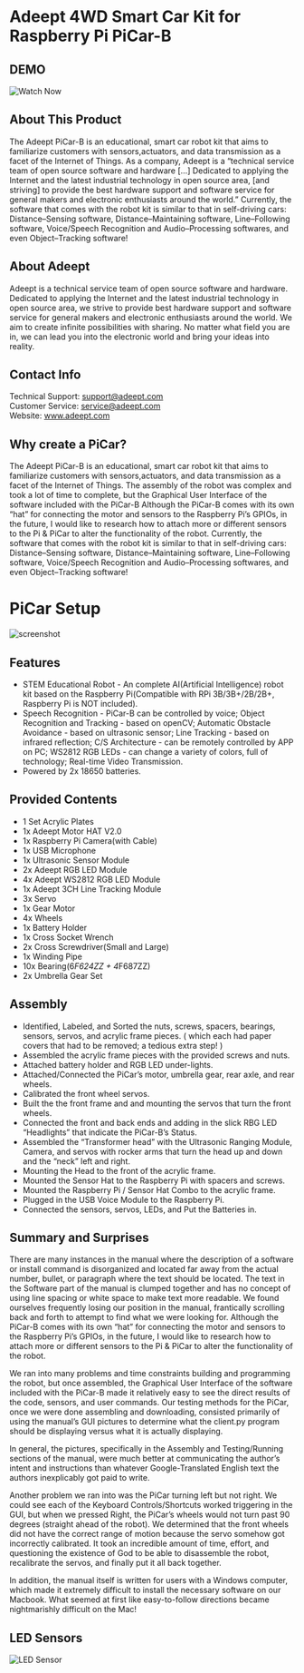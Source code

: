 # Adeept 4WD Smart Car Kit for Raspberry Pi PiCar-B
## DEMO
![Watch Now](https://youtu.be/v5dI3-PlVII)

## About This Product

The Adeept PiCar-B is an educational, smart car robot kit that aims to familiarize customers with sensors,actuators, and data transmission as a facet of the Internet of Things. As a company, Adeept is a “technical service team of open source software and hardware […] Dedicated to applying the Internet and the latest industrial technology in open source area, [and striving] to provide the best hardware support and software service for general makers and electronic enthusiasts around the world.” Currently, the software that comes with the robot kit is similar to that in self-driving cars: Distance–Sensing software, Distance–Maintaining software, Line–Following software, Voice/Speech Recognition and Audio–Processing softwares, and even Object–Tracking software!

## About Adeept

Adeept is a technical service team of open source software and hardware. Dedicated to applying the Internet and the latest industrial technology in open source area, we strive to provide best hardware support and software service for general makers and electronic enthusiasts around the world. We aim to create infinite possibilities with sharing. No matter what field you are in, we can lead you into the electronic world and bring your ideas into reality.

## Contact Info
 Technical Support:  support@adeept.com<br/>
 Customer Service:   service@adeept.com<br/>
 Website:            www.adeept.com<br/>
## Why create a PiCar?
The Adeept PiCar-B is an educational, smart car robot kit that aims to familiarize customers with sensors,actuators, and data transmission as a facet of the Internet of Things. The assembly of the robot was complex and took a lot of time to complete, but the Graphical User Interface of the software included with the PiCar-B Although the PiCar-B comes with its own “hat” for connecting the motor and sensors to the Raspberry Pi’s GPIOs, in the future, I would like to research how to attach more or different sensors to the Pi & PiCar to alter the functionality of the robot. Currently, the software that comes with the robot kit is similar to that in self-driving cars: Distance–Sensing software, Distance–Maintaining software, Line–Following software, Voice/Speech Recognition and Audio–Processing softwares, and even Object–Tracking software!

# PiCar Setup
![screenshot](https://s3.ap-northeast-2.amazonaws.com/storage-u-additor.io/5c9376ce6e1c51000f3498cf/image/0x0/gJQx9mV3pxfQHJGFpGShaEhPS514WkqszBDfPZfG) 
## Features
- STEM Educational Robot - An complete AI(Artificial Intelligence) robot kit based on the Raspberry Pi(Compatible with RPi 3B/3B+/2B/2B+, Raspberry Pi is NOT included).
- Speech Recognition - PiCar-B can be controlled by voice; Object Recognition and Tracking - based on openCV; Automatic Obstacle Avoidance - based on ultrasonic sensor; Line Tracking - based on infrared reflection; C/S Architecture - can be remotely controlled by APP on PC; WS2812 RGB LEDs - can change a variety of colors, full of technology; Real-time Video Transmission.
- Powered by 2x 18650 batteries.

## Provided Contents
- 1 Set Acrylic Plates
- 1x Adeept Motor HAT V2.0
- 1x Raspberry Pi Camera(with Cable)
- 1x USB Microphone
- 1x Ultrasonic Sensor Module
- 2x Adeept RGB LED Module
- 4x Adeept WS2812 RGB LED Module
- 1x Adeept 3CH Line Tracking Module
- 3x Servo
- 1x Gear Motor
- 4x Wheels
- 1x Battery Holder
- 1x Cross Socket Wrench
- 2x Cross Screwdriver(Small and Large)
- 1x Winding Pipe
- 10x Bearing(6*F624ZZ + 4*F687ZZ)
- 2x Umbrella Gear Set

## Assembly
- Identified, Labeled, and Sorted the nuts, screws, spacers, bearings, sensors, servos, and acrylic frame pieces. ( which each had paper covers that had to be removed; a tedious extra step! ) 
- Assembled the acrylic frame pieces with the provided screws and nuts. 
- Attached battery holder and RGB LED under-lights. 
- Attached/Connected the PiCar’s motor, umbrella gear, rear axle, and rear wheels. 
- Calibrated the front wheel servos.
- Built the the front frame and and mounting the servos that turn the front wheels.
- Connected the front and back ends and adding in the slick RBG LED “Headlights” that indicate the PiCar-B’s Status.
- Assembled the “Transformer head” with the Ultrasonic Ranging Module, Camera, and servos with rocker arms that turn the head up and down and the “neck” left and right. 
- Mounting the Head to the front of the acrylic frame. 
- Mounted the Sensor Hat to the Raspberry Pi with spacers and screws.
- Mounted the Raspberry Pi / Sensor Hat Combo to the acrylic frame.
- Plugged in the USB Voice Module to the Raspberry Pi.
- Connected the sensors, servos, LEDs, and Put the Batteries in. 

## Summary and Surprises
There are many instances in the manual where the description of a software or install command is disorganized and located far away from the actual number, bullet, or paragraph where the text should be located. The text in the Software part of the manual is clumped together and has no concept of using line spacing or white space to make text more readable. We found ourselves frequently losing our position in the manual, frantically scrolling back and forth to attempt to find what we were looking for.
Although the PiCar-B comes with its own “hat” for connecting the motor and sensors to the Raspberry Pi’s GPIOs, in the future, I would like to research how to attach more or different sensors to the Pi & PiCar to alter the functionality of the robot.

We ran into many problems and time constraints building and programming the robot, but once assembled, the Graphical User Interface of the software included with the PiCar-B made it relatively easy to see the direct results of the code, sensors, and user commands. Our testing methods for the PiCar, once we were done assembling and downloading, consisted primarily of using the manual’s GUI pictures to determine what the client.py program should be displaying versus what it is actually displaying.

In general, the pictures, specifically in the Assembly and Testing/Running sections of the manual, were much better at communicating the author’s intent and instructions than whatever Google-Translated English text the authors inexplicably got paid to write. 

Another problem we ran into was the PiCar turning left but not right. We could see each of the Keyboard Controls/Shortcuts worked triggering in the GUI, but when we pressed Right, the PiCar’s wheels would not turn past 90 degrees (straight ahead of the robot). We determined that the front wheels did not have the correct range of motion because the servo somehow got incorrectly calibrated. It took an incredible amount of time, effort, and questioning the existence of God to be able to disassemble the robot, recalibrate the servos, and finally put it all back together.

In addition, the manual itself is written for users with a Windows computer, which made it extremely difficult to install the necessary software on our Macbook. What seemed at first like easy-to-follow directions became nightmarishly difficult on the Mac!

## LED Sensors
![LED Sensor](https://s3.ap-northeast-2.amazonaws.com/storage-u-additor.io/5c9376ce6e1c51000f3498cf/image/0x0/t1FSgd5SVjFD3iVimyoCuUGHBO6JJ8Fhg1xHYO3b)
